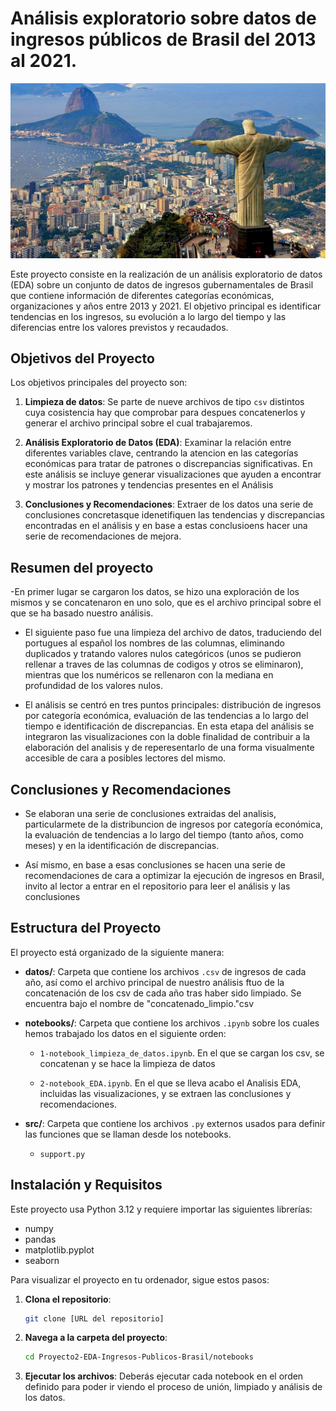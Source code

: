 
# Análisis exploratorio sobre datos de ingresos públicos de Brasil del 2013 al 2021.
![Descripción de la imagen](imagenes/Rio_de_Janeiro.jpg)

Este proyecto consiste en la realización de un análisis exploratorio de datos (EDA) sobre un conjunto de datos de ingresos gubernamentales de Brasil que contiene información de diferentes categorías económicas, organizaciones y años entre 2013 y 2021. El objetivo principal es identificar tendencias en los ingresos, su evolución a lo largo del tiempo y las diferencias entre los valores previstos y recaudados.

## Objetivos del Proyecto

Los objetivos principales del proyecto son:

1. **Limpieza de datos**: Se parte de nueve archivos de tipo `csv` distintos cuya cosistencia hay que comprobar para despues concatenerlos y generar el archivo principal sobre el cual trabajaremos.

2. **Análisis Exploratorio de Datos (EDA)**: Examinar la relación entre diferentes variables clave, centrando la atencion en las categorías económicas para tratar de patrones o discrepancias significativas. En este análisis se incluye generar visualizaciones que ayuden a encontrar y mostrar los patrones y tendencias presentes en el Análisis

3. **Conclusiones y Recomendaciones**: Extraer de los datos una serie de conclusiones concretasque idenetifiquen las tendencias y discrepancias encontradas en el análisis y en base a estas conclusioens hacer una serie de recomendaciones de mejora.


## Resumen del proyecto

-En primer lugar se cargaron los datos, se hizo una exploración de los mismos y se concatenaron en uno solo, que es el archivo principal sobre el que se ha basado nuestro análisis.

- El siguiente paso fue una limpieza del archivo de datos, traduciendo del portugues al español los nombres de las columnas, eliminando duplicados y tratando valores nulos categóricos (unos se pudieron rellenar a traves de las columnas de codigos y otros se eliminaron), mientras que los numéricos se rellenaron con la mediana en profundidad de los valores nulos.

- El análisis se centró en tres puntos principales: distribución de ingresos por categoría económica, evaluación de las tendencias a lo largo del tiempo e identificación de discrepancias. En esta etapa del análisis se integraron las visualizaciones con la doble finalidad de contribuir a la elaboración del analisis y de reperesentarlo de una forma visualmente accesible de cara a posibles lectores del mismo.

## Conclusiones y Recomendaciones

- Se elaboran una serie de conclusiones extraidas del analisis, particularmete de la distribuncion de ingresos por categoría económica, la evaluación de tendencias a lo largo del tiempo (tanto años, como meses) y en la identificación de discrepancias.

- Así mismo, en base a esas conclusiones se hacen una serie de recomendaciones de cara a optimizar la ejecución de ingresos en Brasil, invito al lector a entrar en el repositorio para leer el análisis y las conclusiones



## Estructura del Proyecto

El proyecto está organizado de la siguiente manera:

- **datos/**: Carpeta que contiene los archivos `.csv` de ingresos de cada año, así como el archivo principal de nuestro análisis ftuo de la concatenación de los csv de cada año tras haber sido limpiado. Se encuentra bajo el nombre de "concatenado_limpio."csv

- **notebooks/**: Carpeta que contiene los archivos `.ipynb` sobre los cuales hemos trabajado los datos en el siguiente orden:
  - `1-notebook_limpieza_de_datos.ipynb`. En el que se cargan los csv, se concatenan y se hace la limpieza de datos
    
  - `2-notebook_EDA.ipynb`. En el que se lleva acabo el Analisis EDA, incluidas las visualizaciones, y se extraen las conclusiones y recomendaciones.

- **src/**: Carpeta que contiene los archivos `.py` externos usados para definir las funciones que se llaman desde los notebooks.
  - `support.py`


## Instalación y Requisitos
Este proyecto usa Python 3.12 y requiere importar las siguientes librerías:
- numpy
- pandas
- matplotlib.pyplot
- seaborn

Para visualizar el proyecto en tu ordenador, sigue estos pasos:

1. **Clona el repositorio**:
   ```bash
   git clone [URL del repositorio]
   
2. **Navega a la carpeta del proyecto**:
   ```bash
   cd Proyecto2-EDA-Ingresos-Publicos-Brasil/notebooks

3. **Ejecutar los archivos**:
   Deberás ejecutar cada notebook en el orden definido para poder ir viendo el proceso de unión, limpiado y análisis de los datos.
